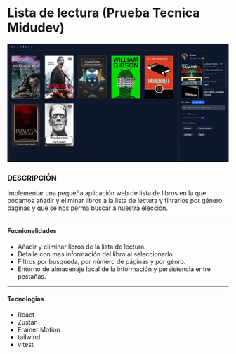 #  Lista de lectura (Prueba Tecnica Midudev)

![Imagen del menu principal](./public/img/ImagenPrincipal.png)

### DESCRIPCIÓN

Implementar una pequeña aplicación web de lista de libros en la que podamos añadir y eliminar libros a la lista de lectura y filtrarlos por género, paginas y que se nos perma buscar a nuestra elección.

------------

#### Fucnionalidades

- Añadir y eliminar libros de la lista de lectura.
- Detalle con mas información del libro al seleccionarlo.
- Filtros por busqueda, por número de páginas y por génro.
- Entorno de almacenaje local de la información y persistencia entre pestañas.
------------

#### Tecnologias

- React
- Zustan
- Framer Motion
- tailwind
- vitest



